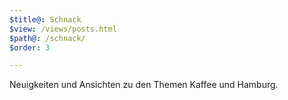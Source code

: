 ```yaml
---
$title@: Schnack
$view: /views/posts.html
$path@: /schnack/
$order: 3

---
```

Neuigkeiten und Ansichten zu den Themen Kaffee und Hamburg.
